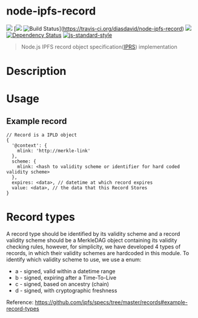 node-ipfs-record
================

[![](https://img.shields.io/badge/made%20by-Protocol%20Labs-blue.svg?style=flat-square)](http://ipn.io) [[![](https://img.shields.io/badge/freenode-%23ipfs-blue.svg?style=flat-square)](http://webchat.freenode.net/?channels=%23ipfs) ![Build Status](https://travis-ci.org/diasdavid/node-ipfs-record.svg?style=flat-square)](https://travis-ci.org/diasdavid/node-ipfs-record) ![](https://img.shields.io/badge/coverage-%3F-yellow.svg?style=flat-square) [![Dependency Status](https://david-dm.org/diasdavid/node-ipfs-record.svg?style=flat-square)](https://david-dm.org/diasdavid/node-ipfs-record) [![js-standard-style](https://img.shields.io/badge/code%20style-standard-brightgreen.svg?style=flat-square)](https://github.com/feross/standard)

> Node.js IPFS record object specification([IPRS](https://github.com/ipfs/specs/blob/master/records/README.md)) implementation

# Description

# Usage

## Example record

```
// Record is a IPLD object
{
  '@context': {
    mlink: 'http://merkle-link'
  },
  scheme: {
    mlink: <hash to validity scheme or identifier for hard coded validity scheme>
  },
  expires: <data>, // datetime at which record expires
  value: <data>, // the data that this Record Stores
}
```


# Record types

A record type should be identified by its validity scheme and a record validity scheme should be a MerkleDAG object containing its validity checking rules, however, for simplicity, we have developed 4 types of records, in which their validity schemes are hardcoded in this module. To identify which validity scheme to use, we use a enum:

- a - signed, valid within a datetime range
- b - signed, expiring after a Time-To-Live
- c - signed, based on ancestry (chain)
- d - signed, with cryptographic freshness

Reference: https://github.com/ipfs/specs/tree/master/records#example-record-types
